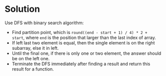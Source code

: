 # Solution
Use DFS with binary search algorithm:
* Find partition point, which is `round((end - start + 1) / 4) * 2 + start`, where `end` is the position that larger than the last index of array.
* If left last two element is equal, then the single element is on the right subarray, else it in left.
* Until the final one, if there is only one or two element, the answer should be on the left one.
* Terminate the DFS immediately after finding a result and return this result for a function.
